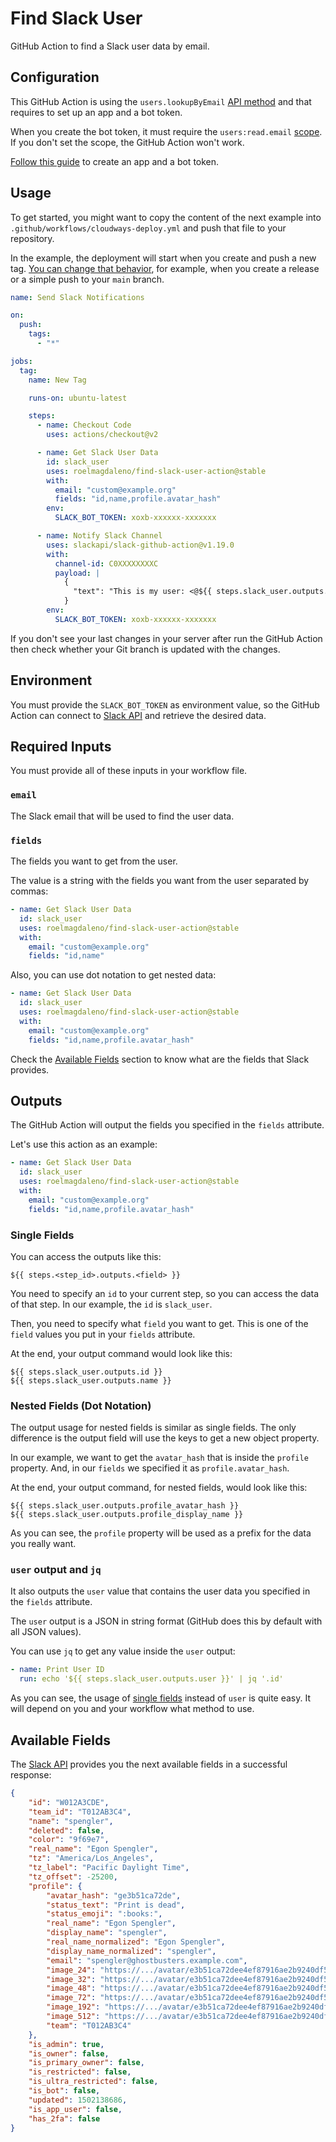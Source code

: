 # Find Slack User

GitHub Action to find a Slack user data by email.

## Configuration

This GitHub Action is using the `users.lookupByEmail` [API method](https://api.slack.com/methods/users.lookupByEmail) and that requires to set up an app and a bot token.

When you create the bot token, it must require the `users:read.email` [scope](https://api.slack.com/scopes/users:read.email). If you don't set the scope, the GitHub Action won't work.

[Follow this guide](https://api.slack.com/authentication/basics) to create an app and a bot token.

## Usage

To get started, you might want to copy the content of the next example into `.github/workflows/cloudways-deploy.yml` and push that file to your repository.

In the example, the deployment will start when you create and push a new tag. [You can change that behavior](https://docs.github.com/en/actions/reference/events-that-trigger-workflows), for example, when you create a release or a simple push to your `main` branch.

```yaml
name: Send Slack Notifications

on:
  push:
    tags:
      - "*"

jobs:
  tag:
    name: New Tag

    runs-on: ubuntu-latest

    steps:
      - name: Checkout Code
        uses: actions/checkout@v2

      - name: Get Slack User Data
        id: slack_user
        uses: roelmagdaleno/find-slack-user-action@stable
        with:
          email: "custom@example.org"
          fields: "id,name,profile.avatar_hash"
        env:
          SLACK_BOT_TOKEN: xoxb-xxxxxx-xxxxxxx

      - name: Notify Slack Channel
        uses: slackapi/slack-github-action@v1.19.0
        with:
          channel-id: C0XXXXXXXXC
          payload: |
            {
              "text": "This is my user: <@${{ steps.slack_user.outputs.id }}> -- This is my name: ${{ steps.slack_user.outputs.name }} -- And this is my avatar_hash: ${{ steps.slack_user.outputs.profile_avatar_hash }}"
            }
        env:
          SLACK_BOT_TOKEN: xoxb-xxxxxx-xxxxxxx
```

If you don't see your last changes in your server after run the GitHub Action then check whether your Git branch is updated with the changes.

## Environment

You must provide the `SLACK_BOT_TOKEN` as environment value, so the GitHub Action can connect to [Slack API](https://api.slack.com/methods/users.lookupByEmail) and retrieve the desired data.

## Required Inputs

You must provide all of these inputs in your workflow file.

### `email`

The Slack email that will be used to find the user data.

### `fields`

The fields you want to get from the user.

The value is a string with the fields you want from the user separated by commas:

```yaml
- name: Get Slack User Data
  id: slack_user
  uses: roelmagdaleno/find-slack-user-action@stable
  with:
    email: "custom@example.org"
    fields: "id,name"
```

Also, you can use dot notation to get nested data:

```yaml
- name: Get Slack User Data
  id: slack_user
  uses: roelmagdaleno/find-slack-user-action@stable
  with:
    email: "custom@example.org"
    fields: "id,name,profile.avatar_hash"
```

Check the [Available Fields](#available-fields) section to know what are the fields that Slack provides.

## Outputs

The GitHub Action will output the fields you specified in the `fields` attribute.

Let's use this action as an example:

```yaml
- name: Get Slack User Data
  id: slack_user
  uses: roelmagdaleno/find-slack-user-action@stable
  with:
    email: "custom@example.org"
    fields: "id,name,profile.avatar_hash"
```

### Single Fields

You can access the outputs like this:

```
${{ steps.<step_id>.outputs.<field> }}
```

You need to specify an `id` to your current step, so you can access the data of that step. In our example, the `id` is `slack_user`.

Then, you need to specify what `field` you want to get. This is one of the `field` values you put in your `fields` attribute.

At the end, your output command would look like this:

```
${{ steps.slack_user.outputs.id }}
${{ steps.slack_user.outputs.name }}
```

### Nested Fields (Dot Notation)

The output usage for nested fields is similar as single fields. The only difference is the output field will use the keys to get a new object property.

In our example, we want to get the `avatar_hash` that is inside the `profile` property. And, in our `fields` we specified it as `profile.avatar_hash`.

At the end, your output command, for nested fields, would look like this:

```
${{ steps.slack_user.outputs.profile_avatar_hash }}
${{ steps.slack_user.outputs.profile_display_name }}
```

As you can see, the `profile` property will be used as a prefix for the data you really want.

### `user` output and `jq`

It also outputs the `user` value that contains the user data you specified in the `fields` attribute.

The `user` output is a JSON in string format (GitHub does this by default with all JSON values).

You can use `jq` to get any value inside the `user` output:

```yaml
- name: Print User ID
  run: echo '${{ steps.slack_user.outputs.user }}' | jq '.id'
```

As you can see, the usage of [single fields](#single-fields) instead of `user` is quite easy. It will depend on you and your workflow what method to use.

## Available Fields

The [Slack API](https://api.slack.com/methods/users.lookupByEmail#examples) provides you the next available fields in a successful response:

```json
{
    "id": "W012A3CDE",
    "team_id": "T012AB3C4",
    "name": "spengler",
    "deleted": false,
    "color": "9f69e7",
    "real_name": "Egon Spengler",
    "tz": "America/Los_Angeles",
    "tz_label": "Pacific Daylight Time",
    "tz_offset": -25200,
    "profile": {
        "avatar_hash": "ge3b51ca72de",
        "status_text": "Print is dead",
        "status_emoji": ":books:",
        "real_name": "Egon Spengler",
        "display_name": "spengler",
        "real_name_normalized": "Egon Spengler",
        "display_name_normalized": "spengler",
        "email": "spengler@ghostbusters.example.com",
        "image_24": "https://.../avatar/e3b51ca72dee4ef87916ae2b9240df50.jpg",
        "image_32": "https://.../avatar/e3b51ca72dee4ef87916ae2b9240df50.jpg",
        "image_48": "https://.../avatar/e3b51ca72dee4ef87916ae2b9240df50.jpg",
        "image_72": "https://.../avatar/e3b51ca72dee4ef87916ae2b9240df50.jpg",
        "image_192": "https://.../avatar/e3b51ca72dee4ef87916ae2b9240df50.jpg",
        "image_512": "https://.../avatar/e3b51ca72dee4ef87916ae2b9240df50.jpg",
        "team": "T012AB3C4"
    },
    "is_admin": true,
    "is_owner": false,
    "is_primary_owner": false,
    "is_restricted": false,
    "is_ultra_restricted": false,
    "is_bot": false,
    "updated": 1502138686,
    "is_app_user": false,
    "has_2fa": false
}
```
